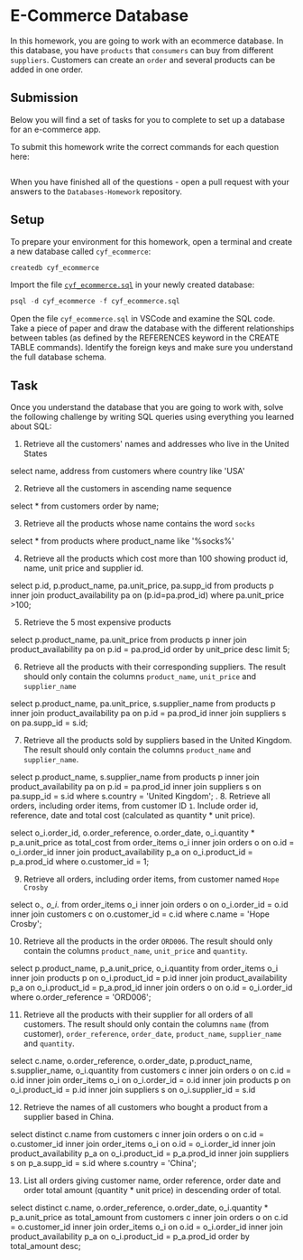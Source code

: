 # E-Commerce Database

In this homework, you are going to work with an ecommerce database. In this database, you have `products` that `consumers` can buy from different `suppliers`. Customers can create an `order` and several products can be added in one order.

## Submission

Below you will find a set of tasks for you to complete to set up a database for an e-commerce app.

To submit this homework write the correct commands for each question here:
```sql


```

When you have finished all of the questions - open a pull request with your answers to the `Databases-Homework` repository.

## Setup

To prepare your environment for this homework, open a terminal and create a new database called `cyf_ecommerce`:

```sql
createdb cyf_ecommerce
```

Import the file [`cyf_ecommerce.sql`](./cyf_ecommerce.sql) in your newly created database:

```sql
psql -d cyf_ecommerce -f cyf_ecommerce.sql
```

Open the file `cyf_ecommerce.sql` in VSCode and examine the SQL code. Take a piece of paper and draw the database with the different relationships between tables (as defined by the REFERENCES keyword in the CREATE TABLE commands). Identify the foreign keys and make sure you understand the full database schema.

## Task

Once you understand the database that you are going to work with, solve the following challenge by writing SQL queries using everything you learned about SQL:

1. Retrieve all the customers' names and addresses who live in the United States

select name, address from customers
where country like 'USA'

2. Retrieve all the customers in ascending name sequence

select * from customers
order by name;

3. Retrieve all the products whose name contains the word `socks`

select * from products 
where product_name like '%socks%'

4. Retrieve all the products which cost more than 100 showing product id, name, unit price and supplier id.

select p.id, p.product_name, pa.unit_price, pa.supp_id 
from products p 
inner join product_availability pa 
on (p.id=pa.prod_id) 
where pa.unit_price >100;

5. Retrieve the 5 most expensive products

 select p.product_name, pa.unit_price
  from products p 
  inner join product_availability pa
  on p.id = pa.prod_id
  order by unit_price desc
  limit 5;
  
6. Retrieve all the products with their corresponding suppliers. The result should only contain the columns `product_name`, `unit_price` and `supplier_name`

  select p.product_name, pa.unit_price, s.supplier_name 
  from products p 
  inner join product_availability pa
  on p.id = pa.prod_id
  inner join suppliers s 
  on pa.supp_id = s.id;

7. Retrieve all the products sold by suppliers based in the United Kingdom. The result should only contain the columns `product_name` and `supplier_name`.

select p.product_name, s.supplier_name 
  from products p 
  inner join product_availability pa
  on p.id = pa.prod_id
  inner join suppliers s 
  on pa.supp_id = s.id
  where s.country = 'United Kingdom';
   . 
8. Retrieve all orders, including order items, from customer ID `1`. Include order id, reference, date and total cost (calculated as quantity * unit price).

select o_i.order_id, o.order_reference, o.order_date, o_i.quantity * p_a.unit_price as total_cost
  from order_items o_i
  inner join orders o
  on o.id = o_i.order_id
  inner join product_availability p_a
  on o_i.product_id = p_a.prod_id
   where o.customer_id = 1;

9. Retrieve all orders, including order items, from customer named `Hope Crosby`

select  o.*, o_i.*
  from order_items o_i
  inner join orders o 
  on o_i.order_id = o.id
  inner join customers c
  on o.customer_id = c.id
  where c.name = 'Hope Crosby';

10. Retrieve all the products in the order `ORD006`. The result should only contain the columns `product_name`, `unit_price` and `quantity`.

 select p.product_name, p_a.unit_price, o_i.quantity
  from order_items o_i
  inner join products p 
  on o_i.product_id = p.id
  inner join product_availability p_a
  on o_i.product_id = p_a.prod_id
  inner join orders o 
  on o.id = o_i.order_id
  where o.order_reference = 'ORD006';


11. Retrieve all the products with their supplier for all orders of all customers. The result should only contain the columns `name` (from customer), `order_reference`, `order_date`, `product_name`, `supplier_name` and `quantity`.

  select c.name, o.order_reference, o.order_date, p.product_name, s.supplier_name, o_i.quantity
  from customers c
  inner join orders o 
  on c.id = o.id
  inner join order_items o_i
  on o_i.order_id = o.id
  inner join products p 
  on o_i.product_id = p.id
  inner join suppliers s
  on o_i.supplier_id = s.id

12. Retrieve the names of all customers who bought a product from a supplier based in China.

  select distinct c.name
  from customers c
  inner join orders o 
  on c.id = o.customer_id
  inner join order_items o_i
  on o.id = o_i.order_id
  inner join product_availability p_a 
  on o_i.product_id = p_a.prod_id
  inner join suppliers s
  on p_a.supp_id = s.id
  where s.country = 'China';
  
13. List all orders giving customer name, order reference, order date and order total amount (quantity * unit price) in descending order of total.

  select distinct c.name, o.order_reference, o.order_date, o_i.quantity * p_a.unit_price as total_amount 
  from customers c
  inner join orders o 
  on c.id = o.customer_id
  inner join order_items o_i
  on o.id = o_i.order_id
  inner join product_availability p_a 
  on o_i.product_id = p_a.prod_id
  order by total_amount desc;
  